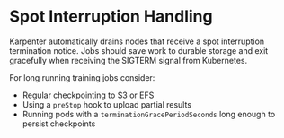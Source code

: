 # Spot Interruption Handling

Karpenter automatically drains nodes that receive a spot interruption
termination notice. Jobs should save work to durable storage and exit
gracefully when receiving the SIGTERM signal from Kubernetes.

For long running training jobs consider:

* Regular checkpointing to S3 or EFS
* Using a `preStop` hook to upload partial results
* Running pods with a `terminationGracePeriodSeconds` long enough to
  persist checkpoints
